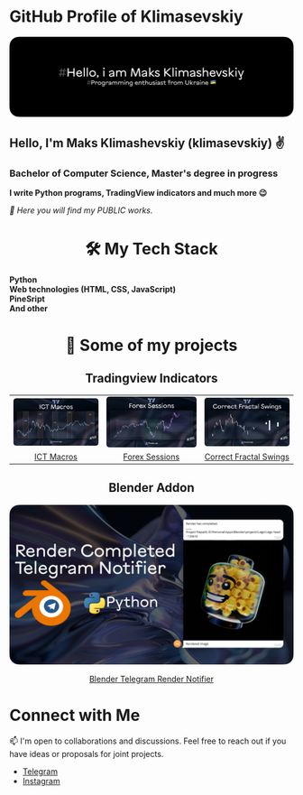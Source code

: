 # GitHub Profile of Klimasevskiy

![Cover Image](assets\cover.png)
## Hello, I'm Maks Klimashevskiy (klimasevskiy) ✌️
### Bachelor of Computer Science, Master's degree in progress

**I write Python programs, TradingView indicators and much more 😉**

*🔌 Here you will find my PUBLIC works.*

<h1 align="center">🛠️ My Tech Stack</h1>

**Python**
<br>**Web technologies (HTML, CSS, JavaScript)**
<br>**PineSript**
<br>**And other**

<h1 align="center">🚀 Some of my projects</h1> 

<h2 align="center">Tradingview Indicators</h2>


|  |  | |  
| :------: | :------: | :------: |
| <img src="assets\ICT_Macros_cover.png">              | <img src="assets\Forex_sessions_cover.png"> | <img src="assets\Correct Fractal Swings_cover.png"> |
| [ICT Macros](https://github.com/klimasevskiy/PineScript-ICT-macros)        |   [Forex Sessions](https://github.com/klimasevskiy/PineScript-Forex-sessions)   | [Correct Fractal Swings](https://github.com/klimasevskiy/PineScript-Correct-Fractal-Swings)  |

<h2 align="center"> Blender Addon </h2>

<a href="https://github.com/klimasevskiy/Render-Completed-Telegram-Notifier"><img src="assets\Render_completed_notifier.png"><p align="center">Blender Telegram Render Notifier</h3></a>


# Connect with Me

📫 I'm open to collaborations and discussions. Feel free to reach out if you have ideas or proposals for joint projects.

- [Telegram](https://t.me/klimasevskiy)
- [Instagram](https://www.instagram.com/klimasevskiy/)
